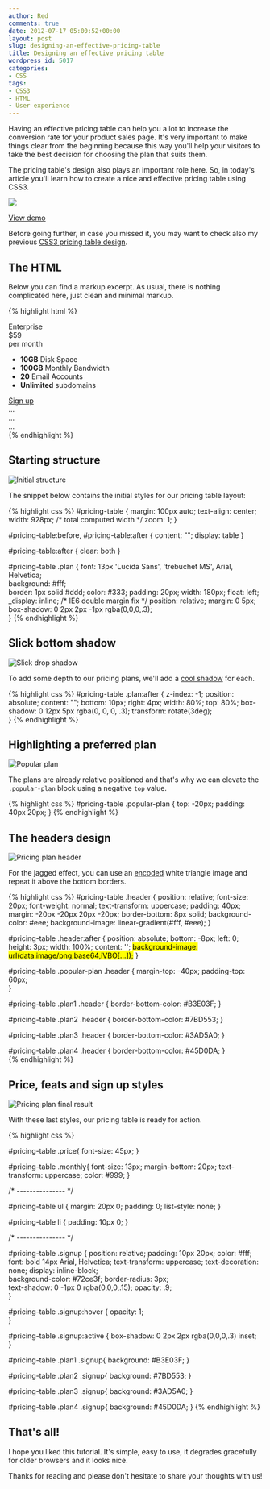 ```yaml
---
author: Red
comments: true
date: 2012-07-17 05:00:52+00:00
layout: post
slug: designing-an-effective-pricing-table
title: Designing an effective pricing table
wordpress_id: 5017
categories:
- CSS
tags:
- CSS3
- HTML
- User experience
---
```


Having an effective pricing table can help you a lot to increase the conversion rate for your product sales page. It's very important to make things clear from the beginning because this way you'll help your visitors to take the best decision for choosing the plan that suits them.

The pricing table's design also plays an important role here. So, in today's article you'll learn how to create a nice and effective pricing table using CSS3.

![](http://www.red-team-design.com/wp-content/uploads/2012/07/css3-pricing-table.png)

<!-- more -->


[View demo](http://www.red-team-design.com/wp-content/uploads/2012/07/effective-css3-pricing-table.html)


Before going further, in case you missed it, you may want to check also my previous [CSS3 pricing table design](http://www.red-team-design.com/css3-pricing-table).

## The HTML

Below you can find a markup excerpt. As usual, there is nothing complicated here, just clean and minimal markup.


{% highlight html %}
<div id="pricing-table">
    <div class="plan plan1">
        <div class="header">Enterprise</div>
        <div class="price">$59</div>  
        <div class="monthly">per month</div>      
        <ul>
            <li><b>10GB</b> Disk Space</li>
            <li><b>100GB</b> Monthly Bandwidth</li>
            <li><b>20</b> Email Accounts</li>
        <li><b>Unlimited</b> subdomains</li>            
        </ul>
        <a class="signup" href="">Sign up</a>         
    </div>
    <div class="plan plan2 popular-plan">
        ...
    </div>
    <div class="plan plan3">
        ...
    </div>
    <div class="plan plan4">
        ...
    </div>        
</div>
{% endhighlight %}

## Starting structure

![Initial structure](http://www.red-team-design.com/wp-content/uploads/2012/07/initial-css3-pricing-plan.png)

The snippet below contains the initial styles for our pricing table layout:
    
{% highlight css %}
#pricing-table {
    margin: 100px auto;
    text-align: center;
    width: 928px; /* total computed width */
    zoom: 1;
}

#pricing-table:before, #pricing-table:after {
    content: "";
    display: table
}

#pricing-table:after {
    clear: both
}

#pricing-table .plan {
    font: 13px 'Lucida Sans', 'trebuchet MS', Arial, Helvetica;     
    background: #fff;      
    border: 1px solid #ddd;
    color: #333;
    padding: 20px;
    width: 180px;
    float: left;
    _display: inline; /* IE6 double margin fix */
    position: relative;
    margin: 0 5px;
    box-shadow: 0 2px 2px -1px rgba(0,0,0,.3);      
}
{% endhighlight %} 

## Slick bottom shadow

![Slick drop shadow](http://www.red-team-design.com/wp-content/uploads/2012/07/pricing-plan-slick-shadow.jpg)

To add some depth to our pricing plans, we'll add a [cool shadow](http://www.red-team-design.com/how-to-create-slick-effects-with-css3-box-shadow) for each.
    
{% highlight css %}
#pricing-table .plan:after {
    z-index: -1; 
    position: absolute; 
    content: "";
    bottom: 10px;
    right: 4px;
    width: 80%; 
    top: 80%; 
    box-shadow: 0 12px 5px rgba(0, 0, 0, .3);
    transform: rotate(3deg);    
}
{% endhighlight %}

## Highlighting a preferred plan

![Popular plan](http://www.red-team-design.com/wp-content/uploads/2012/07/css3-pricing-table-highlighted-plan.png)

The plans are already relative positioned and that's why we can elevate the `.popular-plan` block using a negative `top` value.
    
{% highlight css %}
#pricing-table .popular-plan {
    top: -20px;
    padding: 40px 20px;
}
{% endhighlight %}

## The headers design

![Pricing plan header](http://www.red-team-design.com/wp-content/uploads/2012/07/css3-pricing-table-headers.png)

For the jagged effect, you can use an [encoded](http://webcodertools.com/imagetobase64converter) white triangle image and repeat it above the bottom borders.    

{% highlight css %}
#pricing-table .header {
    position: relative;
    font-size: 20px;
    font-weight: normal;
    text-transform: uppercase;
    padding: 40px;
    margin: -20px -20px 20px -20px;
    border-bottom: 8px solid;
    background-color: #eee;
    background-image: linear-gradient(#fff, #eee);
}

#pricing-table .header:after {
    position: absolute;
    bottom: -8px; left: 0;
    height: 3px; width: 100%;
    content: '';
    <mark>background-image: url(data:image/png;base64,iVBO[...]);</mark>
}

#pricing-table .popular-plan .header {
    margin-top: -40px;
    padding-top: 60px;      
}

#pricing-table .plan1 .header {
    border-bottom-color: #B3E03F;
}

#pricing-table .plan2 .header {
    border-bottom-color: #7BD553;
}

#pricing-table .plan3 .header {
    border-bottom-color: #3AD5A0;
}

#pricing-table .plan4 .header {
    border-bottom-color: #45D0DA;
}   
{% endhighlight %}

## Price, feats and sign up styles

![Pricing plan final result](http://www.red-team-design.com/wp-content/uploads/2012/07/css3-pricing-table-result.png)

With these last styles, our pricing table is ready for action. 

{% highlight css %}

#pricing-table .price{
    font-size: 45px;
}

#pricing-table .monthly{
    font-size: 13px;
    margin-bottom: 20px;
    text-transform: uppercase;
    color: #999;
}

/* --------------- */

#pricing-table ul {
    margin: 20px 0;
    padding: 0;
    list-style: none;
}

#pricing-table li {
    padding: 10px 0;
}

/* --------------- */
    
#pricing-table .signup {
    position: relative;
    padding: 10px 20px;
    color: #fff;
    font: bold 14px Arial, Helvetica;
    text-transform: uppercase;
    text-decoration: none;
    display: inline-block;       
    background-color: #72ce3f;
    border-radius: 3px;     
    text-shadow: 0 -1px 0 rgba(0,0,0,.15);
    opacity: .9;       
}

#pricing-table .signup:hover {
    opacity: 1;       
}

#pricing-table .signup:active {
    box-shadow: 0 2px 2px rgba(0,0,0,.3) inset;       
}           

#pricing-table .plan1 .signup{
    background: #B3E03F;
}

#pricing-table .plan2 .signup{
    background: #7BD553;
}

#pricing-table .plan3 .signup{
    background: #3AD5A0;
}

#pricing-table .plan4 .signup{
    background: #45D0DA;
}
{% endhighlight %}


## That's all!

I hope you liked this tutorial. It's simple, easy to use, it degrades gracefully for older browsers and it looks nice. 

Thanks for reading and please don't hesitate to share your thoughts with us!